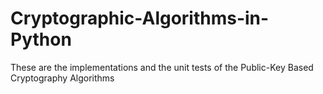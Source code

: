# Cryptographic-Algorithms-in-Python

These are the implementations and the unit tests of the Public-Key Based Cryptography Algorithms
